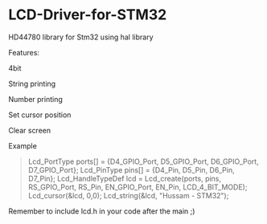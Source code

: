 # LCD-Driver-for-STM32
HD44780 library for Stm32 using hal library


Features:

4bit

String printing

Number printing

Set cursor position

Clear screen

Example

>Lcd_PortType ports[] = {D4_GPIO_Port, D5_GPIO_Port, D6_GPIO_Port, D7_GPIO_Port};
 Lcd_PinType pins[] = {D4_Pin, D5_Pin, D6_Pin, D7_Pin};
 Lcd_HandleTypeDef lcd = Lcd_create(ports, pins, RS_GPIO_Port, RS_Pin, EN_GPIO_Port, EN_Pin, LCD_4_BIT_MODE);
 Lcd_cursor(&lcd, 0,0);
 Lcd_string(&lcd, "Hussam - STM32");
 
Remember to include lcd.h in your code after the main ;) 
